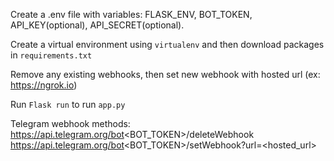 Create a .env file with variables: FLASK_ENV, BOT_TOKEN, API_KEY(optional), API_SECRET(optional).

Create a virtual environment using `virtualenv` and then download packages in `requirements.txt`

Remove any existing webhooks, then set new webhook with hosted url (ex: https://ngrok.io)

Run `Flask run` to run `app.py`

Telegram webhook methods:
https://api.telegram.org/bot<BOT_TOKEN>/deleteWebhook
https://api.telegram.org/bot<BOT_TOKEN>/setWebhook?url=<hosted_url>

